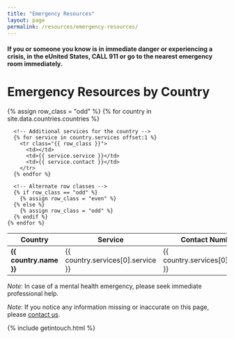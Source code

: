 ```yaml
---
title: "Emergency Resources"
layout: page
permalink: /resources/emergency-resources/
---
```


#### If you or someone you know is in immediate danger or experiencing a crisis, in the eUnited States, **CALL 911** or go to the nearest emergency room immediately.

# Emergency Resources by Country

<table>
  <thead>
    <tr>
      <th>Country</th>
      <th>Service</th>
      <th>Contact Number</th>
    </tr>
  </thead>
  <tbody>
    {% assign row_class = "odd" %}
    {% for country in site.data.countries.countries %}
      <!-- First service row for the country -->
      <tr class="{{ row_class }}">
        <td><strong>{{ country.name }}</strong></td>
        <td>{{ country.services[0].service }}</td>
        <td>{{ country.services[0].contact }}</td>
      </tr>

      <!-- Additional services for the country -->
      {% for service in country.services offset:1 %}
        <tr class="{{ row_class }}">
          <td></td>
          <td>{{ service.service }}</td>
          <td>{{ service.contact }}</td>
        </tr>
      {% endfor %}

      <!-- Alternate row classes -->
      {% if row_class == "odd" %}
        {% assign row_class = "even" %}
      {% else %}
        {% assign row_class = "odd" %}
      {% endif %}
    {% endfor %}
  </tbody>
</table>

_Note_: In case of a mental health emergency, please seek immediate professional help.

_Note_: If you notice any information missing or inaccurate on this page, please [contact us](/contact).

{% include getintouch.html %}